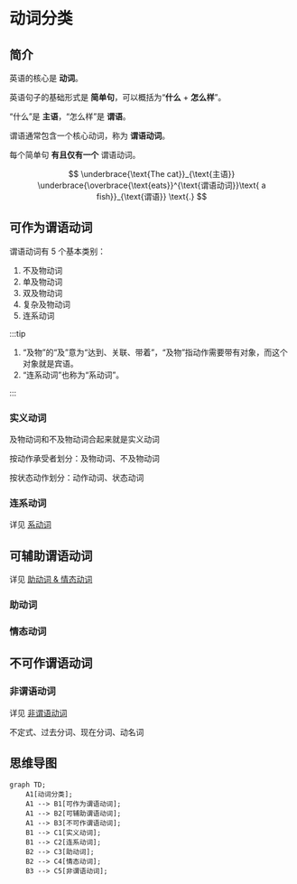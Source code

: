 # 动词分类

## 简介

英语的核心是 **动词**。

英语句子的基础形式是 **简单句**，可以概括为“**什么** + **怎么样**”。

“什么”是 **主语**，“怎么样”是 **谓语**。

谓语通常包含一个核心动词，称为 **谓语动词**。

每个简单句 **有且仅有一个** 谓语动词。

$$
\underbrace{\text{The cat}}_{\text{主语}}
\underbrace{\overbrace{\text{eats}}^{\text{谓语动词}}\text{ a fish}}_{\text{谓语}}
\text{.}
$$

## 可作为谓语动词

谓语动词有 $5$ 个基本类别：

1. 不及物动词
2. 单及物动词
3. 双及物动词
4. 复杂及物动词
5. 连系动词

:::tip

1. “及物”的“及”意为“达到、关联、带着”，“及物”指动作需要带有对象，而这个对象就是宾语。
2. “连系动词”也称为“系动词”。

:::

### 实义动词

及物动词和不及物动词合起来就是实义动词

按动作承受者划分：及物动词、不及物动词

按状态动作划分：动作动词、状态动词

### 连系动词

详见 [系动词](linking-verbs)

## 可辅助谓语动词

详见 [助动词 & 情态动词](auxiliary-modal-verbs)

### 助动词

### 情态动词

## 不可作谓语动词

### 非谓语动词

详见 [非谓语动词](non-finite-verbs)

不定式、过去分词、现在分词、动名词

## 思维导图

```mermaid
graph TD;
    A1[动词分类];
    A1 --> B1[可作为谓语动词];
    A1 --> B2[可辅助谓语动词];
    A1 --> B3[不可作谓语动词];
    B1 --> C1[实义动词];
    B1 --> C2[连系动词];
    B2 --> C3[助动词];
    B2 --> C4[情态动词];
    B3 --> C5[非谓语动词];
```
